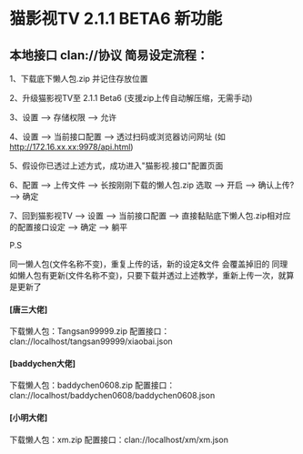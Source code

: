 # 猫影视TV 2.1.1 BETA6 新功能
## 本地接口 clan://协议 简易设定流程：
1、下载底下懒人包.zip 并记住存放位置

2、升级猫影视TV至 2.1.1 Beta6 (支援zip上传自动解压缩，无需手动)

3、设置 --> 存储权限 --> 允许

4、设置 --> 当前接口配置 --> 透过扫码或浏览器访问网址 (如 http://172.16.xx.xx:9978/api.html)

5、假设你已透过上述方式，成功进入"猫影视.接口"配置页面

6、配置 --> 上传文件 --> 长按刚刚下载的懒人包.zip 选取 --> 开启 --> 确认上传? --> 确定

7、回到猫影视TV --> 设置 --> 当前接口配置 --> 直接黏贴底下懒人包.zip相对应的配置接口设定 --> 确定 --> 躺平

P.S

同一懒人包(文件名称不变)，重复上传的话，新的设定&文件 会覆盖掉旧的
同理 如懒人包有更新(文件名称不变)，只要下载并透过上述教学，重新上传一次，就算是更新了

#### [唐三大佬]
下载懒人包：Tangsan99999.zip
配置接口：clan://localhost/tangsan99999/xiaobai.json

#### [baddychen大佬]
下载懒人包：baddychen0608.zip
配置接口：clan://localhost/baddychen0608/baddychen0608.json

#### [小明大佬]
下载懒人包：xm.zip
配置接口：clan://localhost/xm/xm.json
